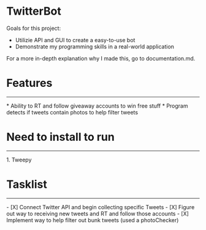 # TwitterBot
Goals for this project:
* Utilizie API and GUI to create a easy-to-use bot
* Demonstrate my programming skills in a real-world application

For a more in-depth explanation why I made this, go to documentation.md. 

<h1> Features </h1>
<hr>
* Ability to RT and follow giveaway accounts to win free stuff
* Program detects if tweets contain photos to help filter tweets

<h1> Need to install to run </h1>
<hr>
1. Tweepy

<h1> Tasklist </h1>
<hr>
- [X] Connect Twitter API and begin collecting specific Tweets
- [X] Figure out way to receiving new tweets and RT and follow those accounts
- [X] Implement way to help filter out bunk tweets (used a photoChecker)
